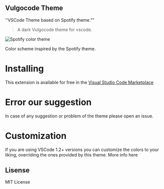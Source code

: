 ## Vulgocode Theme

<!-- [![Marketplace](https://vsmarketplacebadge.apphb.com/version/oguhpereira.spotify-color-theme.svg)](https://marketplace.visualstudio.com/items/akamud.vscode-theme-onedark) [![Installs](https://vsmarketplacebadge.apphb.com/installs-short/oguhpereira.spotify-color-theme.svg)](https://marketplace.visualstudio.com/items/akamud.vscode-theme-onedark) [![Ratings](https://vsmarketplacebadge.apphb.com/rating-short/oguhpereira.spotify-color-theme.svg)](https://marketplace.visualstudio.com/items/akamud.vscode-theme-onedark) -->

''VSCode Theme based on Spotify theme.""

> A dark Vulgocode theme for vscode.

![Spotify color theme](https://raw.githubusercontent.com/oguhpereira/vscode-spotify-theme/master/assets/screenshot.png)

Color scheme inspired by the Spotify theme.

# Installing

This extension is available for free in the [Visual Studio Code Marketplace](https://marketplace.visualstudio.com/items?itemName=oguhpereira.spotify-color-theme)

# Error our suggestion

In case of any suggestion or problem of the theme please open an issue.

# Customization

If you are using VSCode 1.2+ versions you can customize the colors to your liking, overriding the ones provided by this theme. More info here

## Lisense

MIT License
